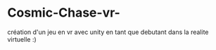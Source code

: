 # Cosmic-Chase-vr-
création d'un jeu en vr avec unity en tant que debutant dans la realite virtuelle :)

